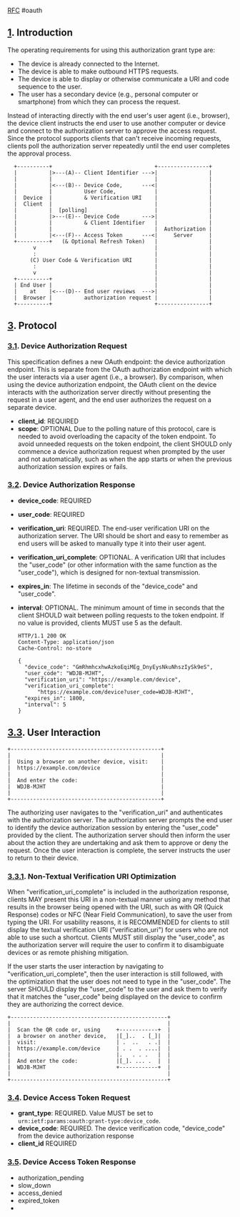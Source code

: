 [RFC](https://www.rfc-editor.org/rfc/rfc8628#section-3.4)
#oauth

## [1](https://www.rfc-editor.org/rfc/rfc8628#section-1).  Introduction
The operating requirements for using this authorization grant type are: 
- The device is already connected to the Internet.
- The device is able to make outbound HTTPS requests. 
- The device is able to display or otherwise communicate a URI and code sequence to the user.
- The user has a secondary device (e.g., personal computer or smartphone) from which they can process the request.

Instead of interacting directly with the end user's user agent (i.e., browser), the device client instructs the end user to use another computer or device and connect to the authorization server to approve the access request.  Since the protocol supports clients that can't receive incoming requests, clients poll the authorization server repeatedly until the end user completes the approval process.

      +----------+                                +----------------+
      |          |>---(A)-- Client Identifier --->|                |
      |          |                                |                |
      |          |<---(B)-- Device Code,      ---<|                |
      |          |          User Code,            |                |
      |  Device  |          & Verification URI    |                |
      |  Client  |                                |                |
      |          |  [polling]                     |                |
      |          |>---(E)-- Device Code       --->|                |
      |          |          & Client Identifier   |                |
      |          |                                |  Authorization |
      |          |<---(F)-- Access Token      ---<|     Server     |
      +----------+   (& Optional Refresh Token)   |                |
            v                                     |                |
            :                                     |                |
           (C) User Code & Verification URI       |                |
            :                                     |                |
            v                                     |                |
      +----------+                                |                |
      | End User |                                |                |
      |    at    |<---(D)-- End user reviews  --->|                |
      |  Browser |          authorization request |                |
      +----------+                                +----------------+

## [3](https://www.rfc-editor.org/rfc/rfc8628#section-3).  Protocol
### [3.1](https://www.rfc-editor.org/rfc/rfc8628#section-3.1).  Device Authorization Request
This specification defines a new OAuth endpoint: the device authorization endpoint. This is separate from the OAuth authorization endpoint with which the user interacts via a user agent (i.e., a browser).  By comparison, when using the device authorization endpoint, the OAuth client on the device interacts with the authorization server directly without presenting the request in a user agent, and the end user authorizes the request on a separate device.
- **client_id**: REQUIRED
- **scope**: OPTIONAL
Due to the polling nature of this protocol, care is needed to avoid overloading the capacity of the token endpoint.  To avoid unneeded requests on the token endpoint, the client SHOULD only commence a device authorization request when prompted by the user and not automatically, such as when the app starts or when the previous authorization session expires or fails.

### [3.2](https://www.rfc-editor.org/rfc/rfc8628#section-3.2).  Device Authorization Response
- **device_code**: REQUIRED
- **user_code**: REQUIRED
- **verification_uri**: REQUIRED.  The end-user verification URI on the authorization server.  The URI should be short and easy to remember as end users will be asked to manually type it into their user agent.
- **verification_uri_complete**: OPTIONAL.  A verification URI that includes the "user_code" (or other information with the same function as the "user_code"), which is designed for non-textual transmission.
- **expires_in**: The lifetime in seconds of the "device_code" and "user_code".
- **interval**: OPTIONAL. The minimum amount of time in seconds that the client SHOULD wait between polling requests to the token endpoint. If no value is provided, clients MUST use 5 as the default.

      HTTP/1.1 200 OK
      Content-Type: application/json
      Cache-Control: no-store

      {
        "device_code": "GmRhmhcxhwAzkoEqiMEg_DnyEysNkuNhszIySk9eS",
        "user_code": "WDJB-MJHT",
        "verification_uri": "https://example.com/device",
        "verification_uri_complete":
            "https://example.com/device?user_code=WDJB-MJHT",
        "expires_in": 1800,
        "interval": 5
      }

## [3.3](https://www.rfc-editor.org/rfc/rfc8628#section-3.3).  User Interaction

	+-----------------------------------------------+
	|                                               |
	|  Using a browser on another device, visit:    |
	|  https://example.com/device                   |
	|                                               |
	|  And enter the code:                          |
	|  WDJB-MJHT                                    |
	|                                               |
	+-----------------------------------------------+

The authorizing user navigates to the "verification_uri" and authenticates with the authorization server. The authorization server prompts the end user to identify the device authorization session by entering the "user_code" provided by the client. The authorization server should then inform the user about the action they are undertaking and ask them to approve or deny the request. Once the user interaction is complete, the server instructs the user to return to their device.

### [3.3.1](https://www.rfc-editor.org/rfc/rfc8628#section-3.3.1).  Non-Textual Verification URI Optimization
When "verification_uri_complete" is included in the authorization response, clients MAY present this URI in a non-textual manner using any method that results in the browser being opened with the URI, such as with QR (Quick Response) codes or NFC (Near Field Communication), to save the user from typing the URI. 
For usability reasons, it is RECOMMENDED for clients to still display the textual verification URI ("verification_uri") for users who are not able to use such a shortcut. Clients MUST still display the "user_code", as the authorization server will require the user to confirm it to disambiguate devices or as remote phishing mitigation.

If the user starts the user interaction by navigating to "verification_uri_complete", then the user interaction is still followed, with the optimization that the user does not need to type in the "user_code".  The server SHOULD display the "user_code" to the user and ask them to verify that it matches the "user_code" being displayed on the device to confirm they are authorizing the correct device.

	+-------------------------------------------------+
	|                                                 |
	|  Scan the QR code or, using     +------------+  |
	|  a browser on another device,   |[_]..  . [_]|  |
	|  visit:                         | .  ..   . .|  |
	|  https://example.com/device     | . .  . ....|  |
	|                                 |.   . . .   |  |
	|  And enter the code:            |[_]. ... .  |  |
	|  WDJB-MJHT                      +------------+  |
	|                                                 |
	+-------------------------------------------------+


### [3.4](https://www.rfc-editor.org/rfc/rfc8628#section-3.4).  Device Access Token Request
- **grant_type**: REQUIRED.  Value MUST be set to `urn:ietf:params:oauth:grant-type:device_code`. 
- **device_code**: REQUIRED.  The device verification code, "device_code" from the device authorization response
- **client_id** REQUIRED

### [3.5](https://www.rfc-editor.org/rfc/rfc8628#section-3.5).  Device Access Token Response
- authorization_pending
- slow_down
- access_denied
- expired_token
- 